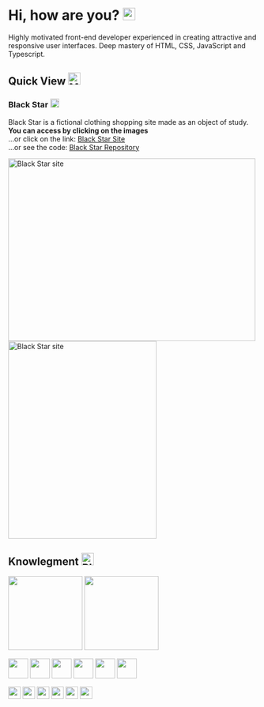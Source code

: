 # Hi, how are you? <img src="https://raw.githubusercontent.com/Tarikul-Islam-Anik/Animated-Fluent-Emojis/master/Emojis/Animals/Black%20Cat.png" alt="Black Cat" width="25" height="25"/>

Highly motivated front-end developer experienced in creating attractive and responsive user interfaces. Deep mastery of HTML, CSS, JavaScript and Typescript.

## Quick View <img src="https://raw.githubusercontent.com/Tarikul-Islam-Anik/Animated-Fluent-Emojis/master/Emojis/Objects/Magnifying%20Glass%20Tilted%20Left.png" alt="Magnifying Glass Tilted Left" width="25" height="25" />

### Black Star <img src="https://raw.githubusercontent.com/Tarikul-Islam-Anik/Animated-Fluent-Emojis/master/Emojis/Travel%20and%20places/Glowing%20Star.png" alt="Glowing Star" width="18" height="18" />


Black Star is a fictional clothing shopping site made as an object of study.
<br>
**You can access by clicking on the images**
<br>
...or click on the link: [ Black Star Site](https://black-star.vercel.app/#)
<br>
...or see the code: [ Black Star Repository](https://github.com/delfo2/Black-Star)
<p>
<a href="https://black-star.vercel.app/#">
  <img src="https://github.com/delfo2/Black-Star/assets/105376328/fae2b352-e193-43ed-8799-da3a9a8d6f5e" alt="Black Star site" width="500" height="370" style="object-fit: contain;"/>
  <img src="https://github.com/delfo2/Black-Star/assets/105376328/1ad6d416-87cd-4143-ac3e-f2ec026c8da1" alt="Black Star site" width="300" height="400" style="object-fit: contain;" />
</a>
<p>




## Knowlegment <img src="https://raw.githubusercontent.com/Tarikul-Islam-Anik/Animated-Fluent-Emojis/master/Emojis/Animals/Black%20Bird.png" alt="Black Bird" width="25" height="25" />
<p>
<img src="https://github-readme-stats-git-masterrstaa-rickstaa.vercel.app/api/top-langs/?username=delfo2&layout=compact&bg_color=000&border_color=FFF&title_color=FFF&text_color=FFF" height="150">
<img src="https://github-readme-stats.vercel.app/api?username=delfo2&theme=transparent&bg_color=000&border_color=FFFFFF&show_icons=true&icon_color=30A3DC&title_color=FFF&text_color=FFF" height="150">
</p>

<p>
<img src="https://skillicons.dev/icons?i=html" width="40" height="40"/>
<img src="https://skillicons.dev/icons?i=js" width="40" height="40"/>
<img src="https://skillicons.dev/icons?i=java" width="40" height="40"/>
<img src="https://skillicons.dev/icons?i=mysql" width="40" height="40"/>
<img src="https://skillicons.dev/icons?i=ts" width="40" height="40"/>
<img src="https://skillicons.dev/icons?i=css" width="40" height="40"/>
</p>
<p>
<img src="https://skillicons.dev/icons?i=git" width="25" height="25"/>
<img src="https://skillicons.dev/icons?i=figma" width="25" height="25"/>
<img src="https://skillicons.dev/icons?i=eclipse" width="25" height="25"/>
<img src="https://skillicons.dev/icons?i=github" width="25" height="25"/>
<img src="https://skillicons.dev/icons?i=vscode" width="25" height="25"/>
<img src="https://skillicons.dev/icons?i=ps" width="25" height="25"/>
</p>

